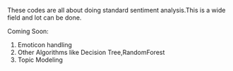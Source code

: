These codes are all about doing standard sentiment analysis.This is a wide field and lot can be done.

Coming Soon:
1) Emoticon handling
2) Other Algorithms like Decision Tree,RandomForest
3) Topic Modeling
